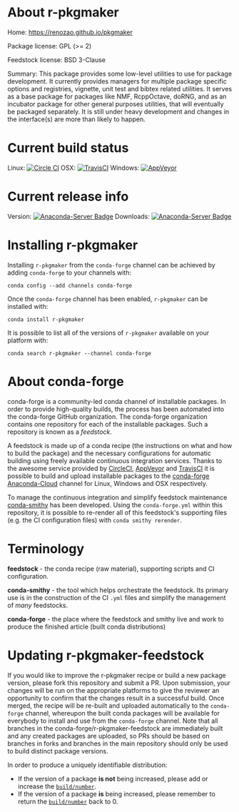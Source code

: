 About r-pkgmaker
================

Home: https://renozao.github.io/pkgmaker

Package license: GPL (>= 2)

Feedstock license: BSD 3-Clause

Summary: This package provides some low-level utilities to use for package development. It
currently provides managers for multiple package specific options and registries,
vignette, unit test and bibtex related utilities. It serves as a base package for
packages like NMF, RcppOctave, doRNG, and as an incubator package for other general
purposes utilities, that will eventually be packaged separately. It is still under
heavy development and changes in the interface(s) are more than likely to happen.




Current build status
====================

Linux: [![Circle CI](https://circleci.com/gh/conda-forge/r-pkgmaker-feedstock.svg?style=shield)](https://circleci.com/gh/conda-forge/r-pkgmaker-feedstock)
OSX: [![TravisCI](https://travis-ci.org/conda-forge/r-pkgmaker-feedstock.svg?branch=master)](https://travis-ci.org/conda-forge/r-pkgmaker-feedstock)
Windows: [![AppVeyor](https://ci.appveyor.com/api/projects/status/github/conda-forge/r-pkgmaker-feedstock?svg=True)](https://ci.appveyor.com/project/conda-forge/r-pkgmaker-feedstock/branch/master)

Current release info
====================
Version: [![Anaconda-Server Badge](https://anaconda.org/conda-forge/r-pkgmaker/badges/version.svg)](https://anaconda.org/conda-forge/r-pkgmaker)
Downloads: [![Anaconda-Server Badge](https://anaconda.org/conda-forge/r-pkgmaker/badges/downloads.svg)](https://anaconda.org/conda-forge/r-pkgmaker)

Installing r-pkgmaker
=====================

Installing `r-pkgmaker` from the `conda-forge` channel can be achieved by adding `conda-forge` to your channels with:

```
conda config --add channels conda-forge
```

Once the `conda-forge` channel has been enabled, `r-pkgmaker` can be installed with:

```
conda install r-pkgmaker
```

It is possible to list all of the versions of `r-pkgmaker` available on your platform with:

```
conda search r-pkgmaker --channel conda-forge
```


About conda-forge
=================

conda-forge is a community-led conda channel of installable packages.
In order to provide high-quality builds, the process has been automated into the
conda-forge GitHub organization. The conda-forge organization contains one repository
for each of the installable packages. Such a repository is known as a *feedstock*.

A feedstock is made up of a conda recipe (the instructions on what and how to build
the package) and the necessary configurations for automatic building using freely
available continuous integration services. Thanks to the awesome service provided by
[CircleCI](https://circleci.com/), [AppVeyor](http://www.appveyor.com/)
and [TravisCI](https://travis-ci.org/) it is possible to build and upload installable
packages to the [conda-forge](https://anaconda.org/conda-forge)
[Anaconda-Cloud](http://docs.anaconda.org/) channel for Linux, Windows and OSX respectively.

To manage the continuous integration and simplify feedstock maintenance
[conda-smithy](http://github.com/conda-forge/conda-smithy) has been developed.
Using the ``conda-forge.yml`` within this repository, it is possible to re-render all of
this feedstock's supporting files (e.g. the CI configuration files) with ``conda smithy rerender``.


Terminology
===========

**feedstock** - the conda recipe (raw material), supporting scripts and CI configuration.

**conda-smithy** - the tool which helps orchestrate the feedstock.
                   Its primary use is in the construction of the CI ``.yml`` files
                   and simplify the management of *many* feedstocks.

**conda-forge** - the place where the feedstock and smithy live and work to
                  produce the finished article (built conda distributions)


Updating r-pkgmaker-feedstock
=============================

If you would like to improve the r-pkgmaker recipe or build a new
package version, please fork this repository and submit a PR. Upon submission,
your changes will be run on the appropriate platforms to give the reviewer an
opportunity to confirm that the changes result in a successful build. Once
merged, the recipe will be re-built and uploaded automatically to the
`conda-forge` channel, whereupon the built conda packages will be available for
everybody to install and use from the `conda-forge` channel.
Note that all branches in the conda-forge/r-pkgmaker-feedstock are
immediately built and any created packages are uploaded, so PRs should be based
on branches in forks and branches in the main repository should only be used to
build distinct package versions.

In order to produce a uniquely identifiable distribution:
 * If the version of a package **is not** being increased, please add or increase
   the [``build/number``](http://conda.pydata.org/docs/building/meta-yaml.html#build-number-and-string).
 * If the version of a package **is** being increased, please remember to return
   the [``build/number``](http://conda.pydata.org/docs/building/meta-yaml.html#build-number-and-string)
   back to 0.
